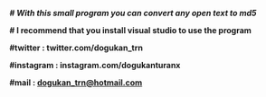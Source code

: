 
***# With this small program you can convert any open text to md5***

**# I recommend that you install visual studio to use the program**

**#twitter : twitter.com/dogukan_trn**

**#instagram : instagram.com/dogukanturanx**

**#mail : dogukan_trn@hotmail.com**
